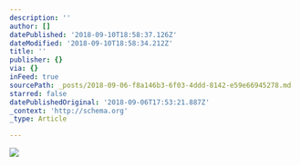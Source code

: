 ```yaml
---
description: ''
author: []
datePublished: '2018-09-10T18:58:37.126Z'
dateModified: '2018-09-10T18:58:34.212Z'
title: ''
publisher: {}
via: {}
inFeed: true
sourcePath: _posts/2018-09-06-f8a146b3-6f03-4ddd-8142-e59e66945278.md
starred: false
datePublishedOriginal: '2018-09-06T17:53:21.887Z'
_context: 'http://schema.org'
_type: Article

---
```

![](https://the-grid-user-content.s3-us-west-2.amazonaws.com/9e4f4dca-d20f-482b-a231-f81359425bad.jpg)
